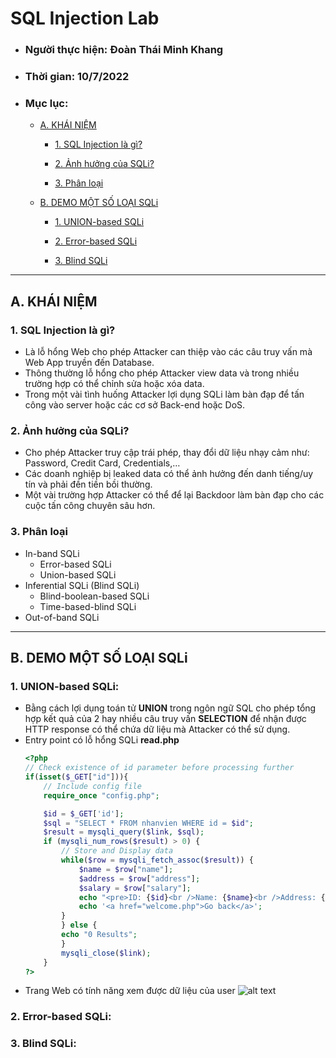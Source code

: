 # **SQL Injection Lab**
- ### Người thực hiện: Đoàn Thái Minh Khang
- ### Thời gian: 10/7/2022
- ### Mục lục:
    - [A. KHÁI NIỆM](https://github.com/kahang3000/SQL-Injection#a-kh%C3%A1i-ni%E1%BB%87m)

        - [1. SQL Injection là gì?](https://github.com/kahang3000/SQL-Injection#1-sql-injection-l%C3%A0-g%C3%AC)

        - [2. Ảnh hưởng của SQLi?](https://github.com/kahang3000/SQL-Injection#2-%E1%BA%A3nh-h%C6%B0%E1%BB%9Fng-c%E1%BB%A7a-sqli)

        - [3. Phân loại](https://github.com/kahang3000/SQL-Injection#3-ph%C3%A2n-lo%E1%BA%A1i)

    - [B. DEMO MỘT SỐ LOẠI SQLi](https://github.com/kahang3000/SQL-Injection#b-demo-m%E1%BB%99t-s%E1%BB%91-lo%E1%BA%A1i-sqli)

        - [1. UNION-based SQLi](https://github.com/kahang3000/SQL-Injection#1-union-based-sqli)

        - [2. Error-based SQLi](https://github.com/kahang3000/SQL-Injection#2-error-based-sqli)

        - [3. Blind SQLi](https://github.com/kahang3000/SQL-Injection#3-blind-sqli)

***
## **A. KHÁI NIỆM**

### **1. SQL Injection là gì?**
- Là lỗ hổng Web cho phép Attacker can thiệp vào các câu truy vấn mà Web App truyền đến Database.
- Thông thường lỗ hổng cho phép Attacker view data và trong nhiều trường hợp có thể chỉnh sửa hoặc xóa data.
- Trong một vài tình huống Attacker lợi dụng SQLi làm bàn đạp để tấn công vào server hoặc các cơ sở Back-end hoặc DoS.

### **2. Ảnh hưởng của SQLi?**
- Cho phép Attacker truy cập trái phép, thay đổi dữ liệu nhạy cảm như: Password, Credit Card, Credentials,…
- Các doanh nghiệp bị leaked data có thể ảnh hưởng đến danh tiếng/uy tín và phải đền tiền bồi thường.
- Một vài trường hợp Attacker có thể để lại Backdoor làm bàn đạp cho các cuộc tấn công chuyên sâu hơn.

### **3. Phân loại**
- In-band SQLi
    - Error-based SQLi
    - Union-based SQLi
- Inferential SQLi (Blind SQLi)
    - Blind-boolean-based SQLi
    - Time-based-blind SQLi
- Out-of-band SQLi

***
## **B. DEMO MỘT SỐ LOẠI SQLi**
### **1. UNION-based SQLi:**

- Bằng cách lợi dụng toán tử **UNION** trong ngôn ngữ SQL cho phép tổng hợp kết quả của 2 hay nhiều câu truy vấn **SELECTION** để nhận được HTTP response có thể chứa dữ liệu mà Attacker có thể sử dụng.
- Entry point có lỗ hổng SQLi **read.php**
    ```php
    <?php
    // Check existence of id parameter before processing further
    if(isset($_GET["id"])){
        // Include config file
        require_once "config.php";

        $id = $_GET['id'];
        $sql = "SELECT * FROM nhanvien WHERE id = $id";
        $result = mysqli_query($link, $sql);
        if (mysqli_num_rows($result) > 0) {
            // Store and Display data
            while($row = mysqli_fetch_assoc($result)) {
                $name = $row["name"];
                $address = $row["address"];
                $salary = $row["salary"];
                echo "<pre>ID: {$id}<br />Name: {$name}<br />Address: {$address}<br />Salary: {$salary}<br /></pre>";
                echo '<a href="welcome.php">Go back</a>';
            }
            } else {
            echo "0 Results";
            }
            mysqli_close($link);
        }
    ?>
    ```
- Trang Web có tính năng xem được dữ liệu của user
![alt text](https://github.com/kahang3000/SQL-Injection/tree/master/img/1 "Logo Title Text 1")
### **2. Error-based SQLi:**
### **3. Blind SQLi:**